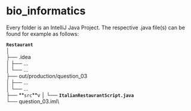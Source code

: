 # bio_informatics


Every folder is an IntelliJ Java Project. The respective .java file(s) can be found for example as follows:

**`Restaurant`**\
	│\
	├── .idea\
	│   ├── ...\
	│   └── ...\
	├── out/production/question_03\
	│   ├── ...\
	│   └── ...\
	├── **`src`**v
	│   └── **`ItalianRestaurantScript.java`**\
	└── question_03.iml\




